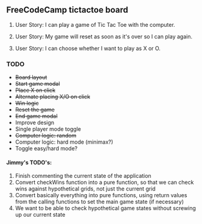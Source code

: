 ## FreeCodeCamp tictactoe board ##

1. User Story: I can play a game of Tic Tac Toe with the computer.

2. User Story: My game will reset as soon as it's over so I can play again.

3. User Story: I can choose whether I want to play as X or O.

### TODO ###
- ~~Board layout~~
- ~~Start game modal~~
- ~~Place X on click~~
- ~~Alternate placing X/O on click~~
- ~~Win logic~~
- ~~Reset the game~~
- ~~End game modal~~
- Improve design
- Single player mode toggle
- ~~Computer logic: random~~
- Computer logic: hard mode (minimax?)
- Toggle easy/hard mode?

#### Jimmy's TODO's: ####
1. Finish commenting the current state of the application
2. Convert checkWins function into a pure function, so that we can check wins against hypothetical grids, not just the current grid
3. Convert basically everything into pure functions, using return values from the calling functions to set the main game state (if necessary)
4. We want to be able to check hypothetical game states without screwing up our current state